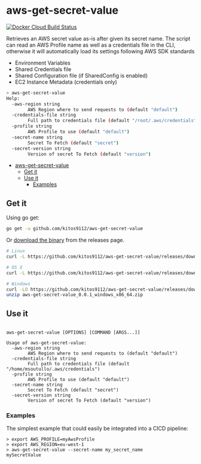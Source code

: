 # aws-get-secret-value

[![Docker Cloud Build Status](https://img.shields.io/docker/cloud/build/kitos9112/aws-get-secret-value.svg)](https://hub.docker.com/r/kitos9112/aws_get_secret_value/tags)

Retrieves an AWS secret value as-is after given its secret name. The script can read an AWS Profile name as well as a credentials file in the CLI, otherwise it will automatically load its settings following AWS SDK standards

* Environment Variables
* Shared Credentials file
* Shared Configuration file (if SharedConfig is enabled)
* EC2 Instance Metadata (credentials only)

```bash
> aws-get-secret-value
Help:
  -aws-region string
        AWS Region where to send requests to (default "default")
  -credentials-file string
        Full path to credentials file (default "/root/.aws/credentials")
  -profile string
        AWS Profile to use (default "default")
  -secret-name string
        Secret To Fetch (default "secret")
  -secret-version string
        Version of secret To Fetch (default "version")
```
<!-- TOC -->

- [aws-get-secret-value](#aws-get-secret-value)
  - [Get it](#get-it)
  - [Use it](#use-it)
    - [Examples](#examples)

<!-- /TOC -->

## Get it

Using go get:

```bash
go get -u github.com/kitos9112/aws-get-secret-value
```

Or [download the binary](https://github.com/kitos9112/aws-get-secret-value/releases/latest) from the releases page.

```bash
# Linux
curl -L https://github.com/kitos9112/aws-get-secret-value/releases/download/0.0.1/aws-get-secret-value_0.0.1_linux_x86_64.tar.gz | tar xz

# OS X
curl -L https://github.com/kitos9112/aws-get-secret-value/releases/download/0.0.1/aws-get-secret-value_0.0.1_osx_x86_64.tar.gz | tar xz

# Windows
curl -LO https://github.com/kitos9112/aws-get-secret-value/releases/download/0.0.1/aws-get-secret-value_0.0.1_windows_x86_64.zip
unzip aws-get-secret-value_0.0.1_windows_x86_64.zip
```

## Use it

```text

aws-get-secret-value [OPTIONS] [COMMAND [ARGS...]]

Usage of aws-get-secret-value:
  -aws-region string
    	AWS Region where to send requests to (default "default")
  -credentials-file string
    	Full path to credentials file (default "/home/msoutullo/.aws/credentials")
  -profile string
    	AWS Profile to use (default "default")
  -secret-name string
    	Secret To Fetch (default "secret")
  -secret-version string
    	Version of secret To Fetch (default "version")
```

### Examples

The simplest example that could easily be integrated into a CICD pipeline:

```shell
> export AWS_PROFILE=myAwsProfile
> export AWS_REGION=eu-west-1
> aws-get-secret-value --secret-name my_secret_name
mySecretValue
```
